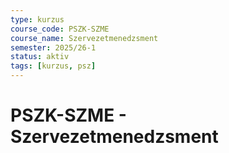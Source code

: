 ```yaml
---
type: kurzus
course_code: PSZK-SZME
course_name: Szervezetmenedzsment
semester: 2025/26-1
status: aktiv
tags: [kurzus, psz]
---
```


# PSZK-SZME - Szervezetmenedzsment
